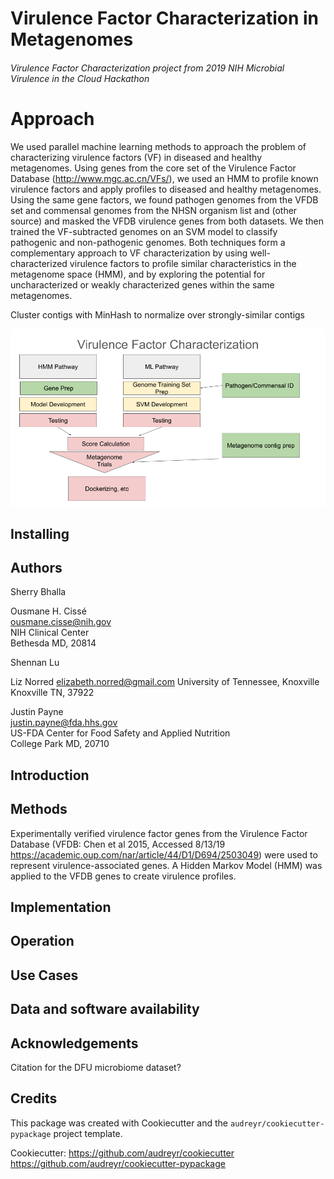 # Virulence Factor Characterization in Metagenomes

###### Virulence Factor Characterization project from 2019 NIH Microbial Virulence in the Cloud Hackathon

# Approach
We used parallel machine learning methods to approach the problem of characterizing virulence factors (VF) in diseased and healthy metagenomes. Using genes from the core set of the Virulence Factor Database (http://www.mgc.ac.cn/VFs/), we used an HMM to profile known virulence factors and apply profiles to diseased and healthy metagenomes. Using the same gene factors, we found pathogen genomes from the VFDB set and commensal genomes from the NHSN organism list and (other source) and masked the VFDB virulence genes from both datasets. We then trained the VF-subtracted genomes on an SVM model to classify pathogenic and non-pathogenic genomes. Both techniques form a complementary approach to VF characterization by using well-characterized virulence factors to profile similar characteristics in the metagenome space (HMM), and by exploring the potential for uncharacterized or weakly characterized genes within the same metagenomes. 

Cluster contigs with MinHash to normalize over strongly-similar contigs

![workflow](https://github.com/NCBI-Hackathons/Virulence_Factor_Characterization/blob/master/VFC%20workflow.png)



## Installing

## Authors

Sherry Bhalla

Ousmane H. Cissé  
ousmane.cisse@nih.gov  
NIH Clinical Center  
Bethesda MD, 20814

Shennan Lu

Liz Norred
elizabeth.norred@gmail.com
University of Tennessee, Knoxville
Knoxville TN, 37922

Justin Payne  
justin.payne@fda.hhs.gov  
US-FDA Center for Food Safety and Applied Nutrition  
College Park MD, 20710  


## Introduction

## Methods

Experimentally verified virulence factor genes from the Virulence Factor Database (VFDB: Chen et al 2015, Accessed 8/13/19 https://academic.oup.com/nar/article/44/D1/D694/2503049) were used to represent virulence-associated genes. A Hidden Markov Model (HMM) was applied to the VFDB genes to create virulence profiles.

## Implementation

## Operation

## Use Cases

## Data and software availability



## Acknowledgements
Citation for the DFU microbiome dataset?

## Credits

This package was created with Cookiecutter and the `audreyr/cookiecutter-pypackage` project template.

Cookiecutter: https://github.com/audreyr/cookiecutter  
https://github.com/audreyr/cookiecutter-pypackage



